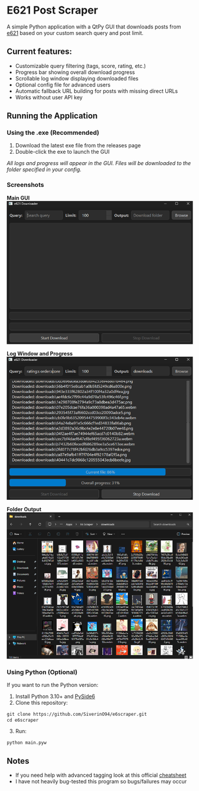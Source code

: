 # E621 Post Scraper
A simple Python application with a QtPy GUI that downloads posts from [e621](https://e621.net/) based on your custom search query and post limit.

## Current features:
- Customizable query filtering (tags, score, rating, etc.)
- Progress bar showing overall download progress
- Scrollable log window displaying downloaded files
- Optional config file for advanced users
- Automatic fallback URL building for posts with missing direct URLs
- Works without user API key

## Running the Application
### Using the .exe (Recommended)
1. Download the latest exe file from the releases page
2. Double-click the exe to launch the GUI

*All logs and progress will appear in the GUI. Files will be downloaded to the folder specified in your config.*

### Screenshots

**Main GUI**  
<img src="assets/screenshot_main.png" alt="Main GUI" width="600"/>

**Log Window and Progress**  
<img src="assets/screenshot_log.png" alt="Log & Progress" width="600"/>

**Folder Output**  
<img src="assets/screenshot_output.png" alt="Output" width="600"/>

### Using Python (Optional)
If you want to run the Python version:
1. Install Python 3.10+ and [PySide6](https://pypi.org/project/PySide6/)
2. Clone this repository:
```
git clone https://github.com/SiverinO94/e6scraper.git
cd e6scraper
```
3. Run:
```
python main.pyw
```
## Notes
- If you need help with advanced tagging look at this official [cheatsheet](https://e621.net/help/cheatsheet)
- I have not heavily bug-tested this program so bugs/failures may occur